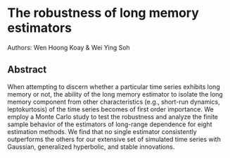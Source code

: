 # The robustness of long memory estimators

Authors: Wen Hoong Koay & Wei Ying Soh

## Abstract
When attempting to discern whether a particular time series exhibits long memory or not, the ability of the long memory estimator to isolate the long memory component from other characteristics (e.g., short-run dynamics, leptokurtosis) of the time series becomes of first order importance. 
We employ a Monte Carlo study to test the robustness and analyze the finite sample behavior of the estimators of long-range dependence for eight estimation methods. We find that no single estimator consistently outperforms the others for our extensive set of simulated time series with Gaussian, generalized hyperbolic, and stable innovations.
